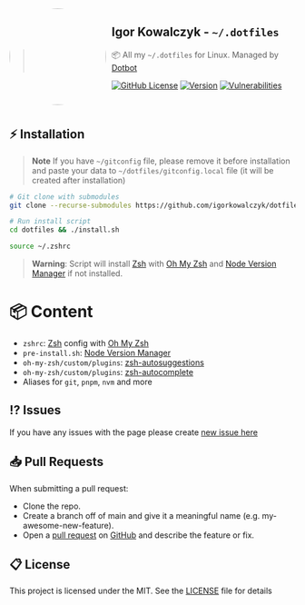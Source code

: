 <img width="170" height="170" align="left" style="float: left; margin: 0 10px 0 0; border-radius: 50%;" src="https://media.discordapp.net/attachments/710425657003212810/933327129305821184/circle.png">

## Igor Kowalczyk - `~/.dotfiles`

> 📦 All my `~/.dotfiles` for Linux. Managed by [Dotbot](https://github.com/anishathalye/dotbot)

[![GitHub License](https://img.shields.io/github/license/igorkowalczyk/dotfiles?color=%2334D058&logo=github&style=flat-square&label=License)](https://github.com/igorkowalczyk/dotfiles/blob/main/license.md)
[![Version](https://img.shields.io/github/v/release/igorkowalczyk/dotfiles?color=%2334D058&logo=github&style=flat-square&label=Version)](https://github.com/igorkowalczyk/dotfiles/releases)
[![Vulnerabilities](https://img.shields.io/snyk/vulnerabilities/github/igorkowalczyk/dotfiles?color=%2334D058&logo=github&style=flat-square&label=Vulnerabilities)](https://github.com/igorkowalczyk/dotfiles)
<br><br><br>

## ⚡️ Installation

> **Note**
> If you have `~/gitconfig` file, please remove it before installation and paste your data to `~/dotfiles/gitconfig.local` file (it will be created after installation)

```bash
# Git clone with submodules
git clone --recurse-submodules https://github.com/igorkowalczyk/dotfiles

# Run install script
cd dotfiles && ./install.sh

source ~/.zshrc

```

> **Warning**:
> Script will install [Zsh](https://www.zsh.org/) with [Oh My Zsh](https://ohmyz.sh/) and [Node Version Manager](https://github.com/nvm-sh/nvm) if not installed.

# 📦 Content

- `zshrc`: [Zsh](https://www.zsh.org/) config with [Oh My Zsh](https://ohmyz.sh/)
- `pre-install.sh`: [Node Version Manager](https://github.com/nvm-sh/nvm)
- `oh-my-zsh/custom/plugins`: [zsh-autosuggestions](https://github.com/zsh-users/zsh-autosuggestions)
- `oh-my-zsh/custom/plugins`: [zsh-autocomplete](https://github.com/marlonrichert/zsh-autocomplete)
- Aliases for `git`, `pnpm`, `nvm` and more

## ⁉️ Issues

If you have any issues with the page please create [new issue here](https://github.com/igorkowalczyk/dotfiles/issues)

## 📥 Pull Requests

When submitting a pull request:

- Clone the repo.
- Create a branch off of main and give it a meaningful name (e.g. my-awesome-new-feature).
- Open a [pull request](https://github.com/igorkowalczyk/dotfiles/pulls) on [GitHub](https://github.com) and describe the feature or fix.

## 📋 License

This project is licensed under the MIT. See the [LICENSE](https://github.com/igorkowalczyk/dotfiles/blob/main/license.md) file for details
